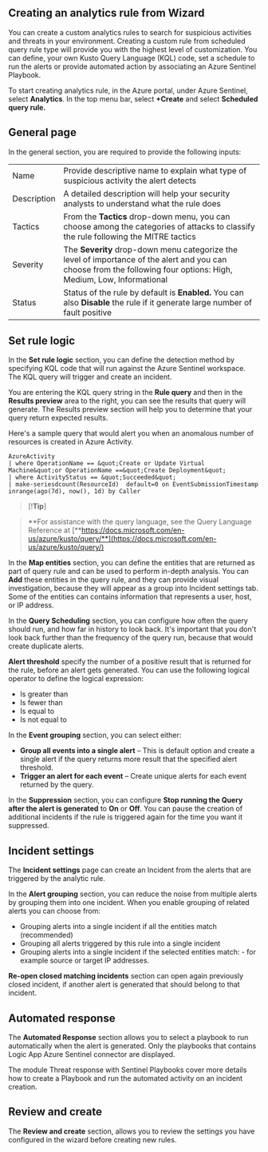 ## Creating an analytics rule from Wizard

You can create a custom analytics rules to search for suspicious activities and threats in your environment. Creating a custom rule from scheduled query rule type will provide you with the highest level of customization. You can define, your own Kusto Query Language (KQL) code, set a schedule to run the alerts or provide automated action by associating an Azure Sentinel Playbook.
 
To start creating analytics rule, in the Azure portal, under Azure Sentinel, select  **Analytics**. In the top menu bar, select  **+Create**  and select  **Scheduled query rule.**

## General page

In the general section, you are required to provide the following inputs:

|||
| --- | --- |
| Name | Provide descriptive name to explain what type of suspicious activity the alert detects |
| Description | A detailed description will help your security analysts to understand what the rule does |
| Tactics | From the **Tactics** drop-down menu, you can choose among the categories of attacks to classify the rule following the MITRE tactics |
| Severity | The **Severity** drop-down menu categorize the level of importance of the alert and you can choose from the following four options: High, Medium, Low, Informational |
| Status | Status of the rule by default is **Enabled.** You can also **Disable** the rule if it generate large number of fault positive |

## Set rule logic

In the **Set rule logic** section, you can define the detection method by specifying KQL code that will run against the Azure Sentinel workspace. The KQL query will trigger and create an incident.

You are entering the KQL query string in the **Rule query** and then in the **Results preview** area to the right, you can see the results that query will generate. The Results preview section will help you to determine that your query return expected results.

Here&#39;s a sample query that would alert you when an anomalous number of resources is created in Azure Activity.

```kusto
AzureActivity
| where OperationName == &quot;Create or Update Virtual Machine&quot;or OperationName ==&quot;Create Deployment&quot;
| where ActivityStatus == &quot;Succeeded&quot;
| make-seriesdcount(ResourceId)  default=0 on EventSubmissionTimestamp inrange(ago(7d), now(), 1d) by Caller
```

> [!**Tip**]

> **For assistance with the query language, see the Query Language Reference at [**https://docs.microsoft.com/en-us/azure/kusto/query/**](https://docs.microsoft.com/en-us/azure/kusto/query/)

In the  **Map entities**  section, you can define the entities that are returned as part of query rule and can be used to perform in-depth analysis. You can **Add** these entities in the query rule, and they can provide visual investigation, because they will appear as a group into Incident settings tab. Some of the entities can contains information that represents a user, host, or IP address.

In the **Query Scheduling** section, you can configure how often the query should run, and how far in history to look back. It&#39;s important that you don&#39;t look back further than the frequency of the query run, because that would create duplicate alerts.

**Alert threshold** specify the number of a positive result that is returned for the rule, before an alert gets generated. You can use the following logical operator to define the logical expression:

- Is greater than
- Is fewer than
- Is equal to
- Is not equal to

In the **Event grouping** section, you can select either:

- **Group all events into a single alert** – This is default option and create a single alert if the query returns more result that the specified alert threshold.
- **Trigger an alert for each event** – Create unique alerts for each event returned by the query.

In the **Suppression** section, you can configure **Stop running the Query after the alert is generated** to  **On**  or  **Off**. You can pause the creation of additional incidents if the rule is triggered again for the time you want it suppressed.

## Incident settings

The **Incident settings** page can create an Incident from the alerts that are triggered by the analytic rule.

In the **Alert grouping** section, you can reduce the noise from multiple alerts by grouping them into one incident. When you enable grouping of related alerts you can choose from:

- Grouping alerts into a single incident if all the entities match (recommended)
- Grouping all alerts triggered by this rule into a single incident
- Grouping alerts into a single incident if the selected entities match: - for example source or target IP addresses.

**Re-open closed matching incidents** section can open again previously closed incident, if another alert is generated that should belong to that incident.

## Automated response

The **Automated Response** section allows you to select a playbook to run automatically when the alert is generated. Only the playbooks that contains Logic App Azure Sentinel connector are displayed.

The module Threat response with Sentinel Playbooks cover more details how to create a Playbook and run the automated activity on an incident creation.

## Review and create

The **Review and create** section, allows you to review the settings you have configured in the wizard before creating new rules.
